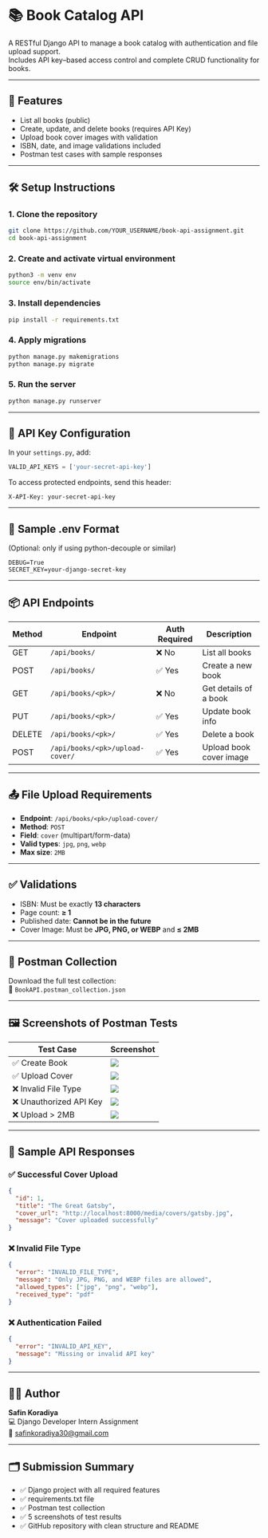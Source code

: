 
# 📚 Book Catalog API

A RESTful Django API to manage a book catalog with authentication and file upload support.  
Includes API key–based access control and complete CRUD functionality for books.

---

## 🚀 Features

- List all books (public)
- Create, update, and delete books (requires API Key)
- Upload book cover images with validation
- ISBN, date, and image validations included
- Postman test cases with sample responses

---

## 🛠️ Setup Instructions

### 1. Clone the repository
```bash
git clone https://github.com/YOUR_USERNAME/book-api-assignment.git
cd book-api-assignment
```

### 2. Create and activate virtual environment
```bash
python3 -m venv env
source env/bin/activate
```

### 3. Install dependencies
```bash
pip install -r requirements.txt
```

### 4. Apply migrations
```bash
python manage.py makemigrations
python manage.py migrate
```

### 5. Run the server
```bash
python manage.py runserver
```

---

## 🔐 API Key Configuration

In your `settings.py`, add:
```python
VALID_API_KEYS = ['your-secret-api-key']
```

To access protected endpoints, send this header:
```
X-API-Key: your-secret-api-key
```

---

## 📁 Sample .env Format

(Optional: only if using python-decouple or similar)
```env
DEBUG=True
SECRET_KEY=your-django-secret-key
```

---

## 📦 API Endpoints

| Method | Endpoint                        | Auth Required | Description             |
|--------|----------------------------------|---------------|-------------------------|
| GET    | `/api/books/`                   | ❌ No         | List all books          |
| POST   | `/api/books/`                   | ✅ Yes        | Create a new book       |
| GET    | `/api/books/<pk>/`              | ❌ No         | Get details of a book   |
| PUT    | `/api/books/<pk>/`              | ✅ Yes        | Update book info        |
| DELETE | `/api/books/<pk>/`              | ✅ Yes        | Delete a book           |
| POST   | `/api/books/<pk>/upload-cover/` | ✅ Yes        | Upload book cover image |

---

## 📤 File Upload Requirements

- **Endpoint**: `/api/books/<pk>/upload-cover/`
- **Method**: `POST`
- **Field**: `cover` (multipart/form-data)
- **Valid types**: `jpg`, `png`, `webp`
- **Max size**: `2MB`

---

## ✅ Validations

- ISBN: Must be exactly **13 characters**
- Page count: **≥ 1**
- Published date: **Cannot be in the future**
- Cover Image: Must be **JPG, PNG, or WEBP** and **≤ 2MB**

---

## 🧪 Postman Collection

Download the full test collection:  
📁 `BookAPI.postman_collection.json`

---

## 🖼️ Screenshots of Postman Tests

| Test Case | Screenshot |
|-----------|------------|
| ✅ Create Book | ![](screenshots/book-ading.png) |
| ✅ Upload Cover | ![](screenshots/cover-upload.png) |
| ❌ Invalid File Type | ![](screenshots/invalid-file.png) |
| ❌ Unauthorized API Key | ![](screenshots/invalid-api-key.png) |
| ❌ Upload > 2MB | ![](screenshots/file-too-large.png) |

---

## 📃 Sample API Responses

### ✅ Successful Cover Upload
```json
{
  "id": 1,
  "title": "The Great Gatsby",
  "cover_url": "http://localhost:8000/media/covers/gatsby.jpg",
  "message": "Cover uploaded successfully"
}
```

### ❌ Invalid File Type
```json
{
  "error": "INVALID_FILE_TYPE",
  "message": "Only JPG, PNG, and WEBP files are allowed",
  "allowed_types": ["jpg", "png", "webp"],
  "received_type": "pdf"
}
```

### ❌ Authentication Failed
```json
{
  "error": "INVALID_API_KEY",
  "message": "Missing or invalid API key"
}
```

---

## 🧑‍💻 Author

**Safin Koradiya**  
💻 Django Developer Intern Assignment  
📧 safinkoradiya30@gmail.com

---

## 🗂️ Submission Summary

- ✅ Django project with all required features
- ✅ requirements.txt file
- ✅ Postman test collection
- ✅ 5 screenshots of test results
- ✅ GitHub repository with clean structure and README

